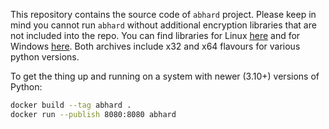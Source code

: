 This repository contains the source code of `abhard` project. Please keep in mind you cannot run `abhard` without additional encryption libraries that are not included into the repo. You can find libraries for Linux [here](https://acsk.privatbank.ua/arch/iitlib/EUSignCP-Linux-Python-20200730.zip) and for Windows [here](https://acsk.privatbank.ua/arch/iitlib/EUSignCP-MSWindows-Python-20200730.zip). Both archives include x32 and x64 flavours for various python versions.


To get the thing up and running on a system with newer (3.10+) versions of Python:

```bash
docker build --tag abhard .
docker run --publish 8080:8080 abhard
```
